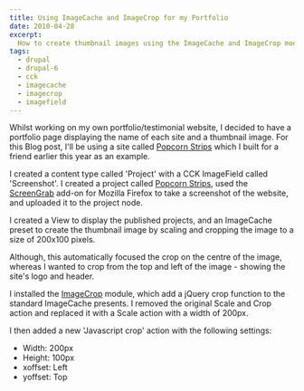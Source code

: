 ```yaml
---
title: Using ImageCache and ImageCrop for my Portfolio
date: 2010-04-28
excerpt:
  How to create thumbnail images using the ImageCache and ImageCrop modules.
tags:
  - drupal
  - drupal-6
  - cck
  - imagecache
  - imagecrop
  - imagefield
---
```


Whilst working on my own portfolio/testimonial website, I decided to have a
portfolio page displaying the name of each site and a thumbnail image. For this
Blog post, I'll be using a site called
[Popcorn Strips](http://popcornstrips.com) which I built for a friend earlier
this year as an example.

I created a content type called 'Project' with a CCK ImageField called
'Screenshot'. I created a project called
[Popcorn Strips](http://popcornstrips.com), used the
[ScreenGrab](https://addons.mozilla.org/addon/1146) add-on for Mozilla Firefox
to take a screenshot of the website, and uploaded it to the project node.

I created a View to display the published projects, and an ImageCache preset to
create the thumbnail image by scaling and cropping the image to a size of
200x100 pixels.

Although, this automatically focused the crop on the centre of the image,
whereas I wanted to crop from the top and left of the image - showing the site's
logo and header.

I installed the [ImageCrop](http://drupal.org/project/imagecrop) module, which
add a jQuery crop function to the standard ImageCache presents. I removed the
original Scale and Crop action and replaced it with a Scale action with a width
of 200px.

I then added a new 'Javascript crop' action with the following settings:

- Width: 200px
- Height: 100px
- xoffset: Left
- yoffset: Top
